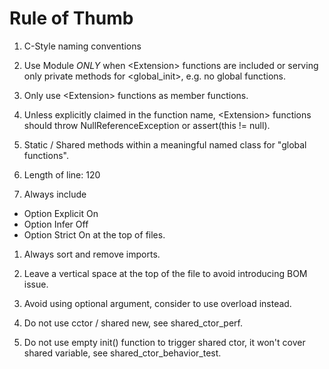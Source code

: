 
Rule of Thumb
==========

1. C-Style naming conventions

1. Use Module *ONLY* when \<Extension\> functions are included or serving only
   private methods for \<global\_init\>, e.g. no global functions.

1. Only use \<Extension\> functions as member functions.

1. Unless explicitly claimed in the function name, \<Extension\> functions
   should throw NullReferenceException or assert(this != null).

1. Static / Shared methods within a meaningful named class for "global
   functions".

1. Length of line: 120

1. Always include
  - Option Explicit On
  - Option Infer Off
  - Option Strict On
   at the top of files.

1. Always sort and remove imports.

1. Leave a vertical space at the top of the file to avoid introducing BOM issue.

1. Avoid using optional argument, consider to use overload instead.

1. Do not use cctor / shared new, see shared\_ctor\_perf.

1. Do not use empty init() function to trigger shared ctor, it won't cover
   shared variable, see shared\_ctor\_behavior\_test.
